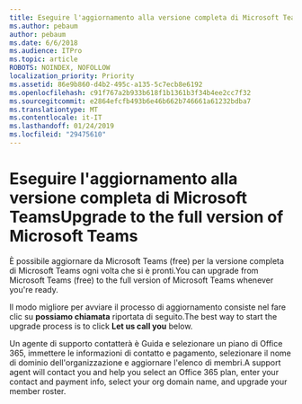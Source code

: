 ```yaml
---
title: Eseguire l'aggiornamento alla versione completa di Microsoft Teams
ms.author: pebaum
author: pebaum
ms.date: 6/6/2018
ms.audience: ITPro
ms.topic: article
ROBOTS: NOINDEX, NOFOLLOW
localization_priority: Priority
ms.assetid: 86e9b860-d4b2-495c-a135-5c7ecb8e6192
ms.openlocfilehash: c91f767a2b933b618f1b1361b3f34b4ee2cc7f32
ms.sourcegitcommit: e2864efcfb493b6e46b662b746661a61232bdba7
ms.translationtype: MT
ms.contentlocale: it-IT
ms.lasthandoff: 01/24/2019
ms.locfileid: "29475610"
---
```

# <a name="upgrade-to-the-full-version-of-microsoft-teams"></a><span data-ttu-id="fdfc5-102">Eseguire l'aggiornamento alla versione completa di Microsoft Teams</span><span class="sxs-lookup"><span data-stu-id="fdfc5-102">Upgrade to the full version of Microsoft Teams</span></span>

<span data-ttu-id="fdfc5-103">È possibile aggiornare da Microsoft Teams (free) per la versione completa di Microsoft Teams ogni volta che si è pronti.</span><span class="sxs-lookup"><span data-stu-id="fdfc5-103">You can upgrade from Microsoft Teams (free) to the full version of Microsoft Teams whenever you're ready.</span></span>
  
<span data-ttu-id="fdfc5-104">Il modo migliore per avviare il processo di aggiornamento consiste nel fare clic su **possiamo chiamata** riportata di seguito.</span><span class="sxs-lookup"><span data-stu-id="fdfc5-104">The best way to start the upgrade process is to click **Let us call you** below.</span></span> 
  
<span data-ttu-id="fdfc5-105">Un agente di supporto contatterà è Guida e selezionare un piano di Office 365, immettere le informazioni di contatto e pagamento, selezionare il nome di dominio dell'organizzazione e aggiornare l'elenco di membri.</span><span class="sxs-lookup"><span data-stu-id="fdfc5-105">A support agent will contact you and help you select an Office 365 plan, enter your contact and payment info, select your org domain name, and upgrade your member roster.</span></span>
  

